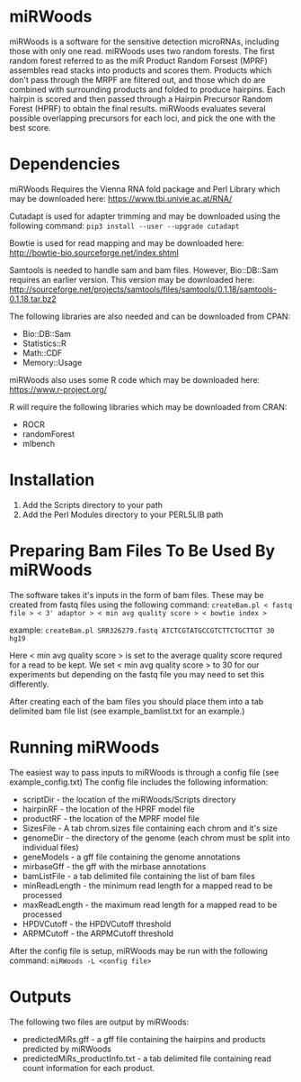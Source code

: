 # miRWoods

miRWoods is a software for the
    sensitive detection microRNAs, including those with only one read.
    miRWoods uses two random forests. The 
    first random forest referred to as the miR Product Random Forsest (MPRF) 
    assembles read stacks into products and scores them. Products which 
    don't pass through the MRPF are filtered out, and those which do are 
    combined with surrounding products and folded to produce hairpins. 
    Each hairpin is scored and then passed through a Hairpin Precursor 
    Random Forest (HPRF) to obtain the final results. miRWoods
    evaluates several possible overlapping precursors for each loci, and pick
    the one with the best score.
    
# Dependencies

miRWoods Requires the Vienna RNA fold package and Perl Library which may be downloaded here:
https://www.tbi.univie.ac.at/RNA/

Cutadapt is used for adapter trimming and may be downloaded using the following command:
`pip3 install --user --upgrade cutadapt`

Bowtie is used for read mapping and may be downloaded here:
http://bowtie-bio.sourceforge.net/index.shtml

Samtools is needed to handle sam and bam files.  However, Bio::DB::Sam requires an earlier version.  This version may be downloaded here:
http://sourceforge.net/projects/samtools/files/samtools/0.1.18/samtools-0.1.18.tar.bz2

The following libraries are also needed and can be downloaded from CPAN:
- Bio::DB::Sam
- Statistics::R
- Math::CDF
- Memory::Usage

miRWoods also uses some R code which may be downloaded here:
https://www.r-project.org/  

R will require the following libraries which may be downloaded from CRAN:
- ROCR
- randomForest
- mlbench

# Installation

1. Add the Scripts directory to your path
2. Add the Perl Modules directory to your PERL5LIB path

# Preparing Bam Files To Be Used By miRWoods

The software takes it's inputs in the form of bam files.  These may be created from fastq files using the following command:
`createBam.pl < fastq file > < 3' adaptor > < min avg quality score > < bowtie index >`

example: `createBam.pl SRR326279.fastq ATCTCGTATGCCGTCTTCTGCTTGT 30 hg19`

Here < min avg quality score > is set to the average quality score requred for a read to be kept.  We set < min avg quality score > to 30 for our experiments but depending on the fastq file you may need to set this differently.

After creating each of the bam files you should place them into a tab delimited bam file list (see example_bamlist.txt for an example.)

# Running miRWoods

The easiest way to pass inputs to miRWoods is through a config file (see example_config.txt)  The config file includes the following information:

- scriptDir - the location of the miRWoods/Scripts directory
- hairpinRF - the location of the HPRF model file
- productRF - the location of the MPRF model file
- SizesFile - A tab chrom.sizes file containing each chrom and it's size 
- genomeDir - the directory of the genome (each chrom must be split into individual files)
- geneModels - a gff file containing the genome annotations
- mirbaseGff - the gff with the mirbase annotations 
- bamListFile - a tab delimited file containing the list of bam files
- minReadLength - the minimum read length for a mapped read to be processed
- maxReadLength - the maximum read length for a mapped read to be processed
- HPDVCutoff - the HPDVCutoff threshold
- ARPMCutoff - the ARPMCutoff threshold

After the config file is setup, miRWoods may be run with the following command:
`miRWoods -L <config file>`

# Outputs

The following two files are output by miRWoods:
- predictedMiRs.gff - a gff file containing the hairpins and products predicted by miRWoods
- predictedMiRs_productInfo.txt - a tab delimited file containing read count information for each product. 
